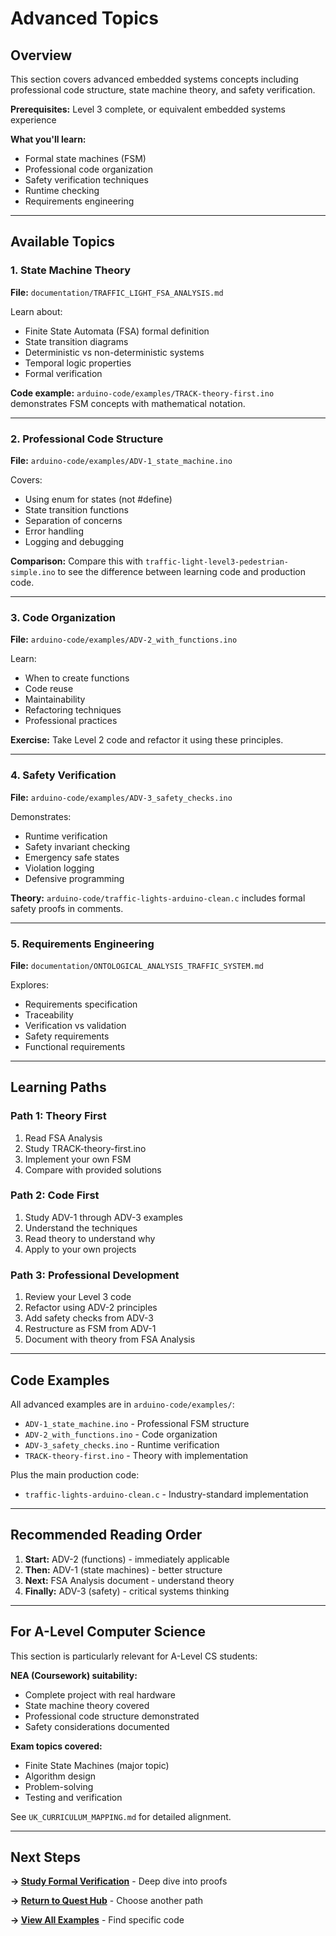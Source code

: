 # Advanced Topics

## Overview

This section covers advanced embedded systems concepts including professional code structure, state machine theory, and safety verification.

**Prerequisites:** Level 3 complete, or equivalent embedded systems experience

**What you'll learn:**
- Formal state machines (FSM)
- Professional code organization
- Safety verification techniques
- Runtime checking
- Requirements engineering

---

## Available Topics

### 1. State Machine Theory

**File:** `documentation/TRAFFIC_LIGHT_FSA_ANALYSIS.md`

Learn about:
- Finite State Automata (FSA) formal definition
- State transition diagrams
- Deterministic vs non-deterministic systems
- Temporal logic properties
- Formal verification

**Code example:** `arduino-code/examples/TRACK-theory-first.ino` demonstrates FSM concepts with mathematical notation.

---

### 2. Professional Code Structure

**File:** `arduino-code/examples/ADV-1_state_machine.ino`

Covers:
- Using enum for states (not #define)
- State transition functions
- Separation of concerns
- Error handling
- Logging and debugging

**Comparison:** Compare this with `traffic-light-level3-pedestrian-simple.ino` to see the difference between learning code and production code.

---

### 3. Code Organization

**File:** `arduino-code/examples/ADV-2_with_functions.ino`

Learn:
- When to create functions
- Code reuse
- Maintainability
- Refactoring techniques
- Professional practices

**Exercise:** Take Level 2 code and refactor it using these principles.

---

### 4. Safety Verification

**File:** `arduino-code/examples/ADV-3_safety_checks.ino`

Demonstrates:
- Runtime verification
- Safety invariant checking
- Emergency safe states
- Violation logging
- Defensive programming

**Theory:** `arduino-code/traffic-lights-arduino-clean.c` includes formal safety proofs in comments.

---

### 5. Requirements Engineering

**File:** `documentation/ONTOLOGICAL_ANALYSIS_TRAFFIC_SYSTEM.md`

Explores:
- Requirements specification
- Traceability
- Verification vs validation
- Safety requirements
- Functional requirements

---

## Learning Paths

### Path 1: Theory First
1. Read FSA Analysis
2. Study TRACK-theory-first.ino
3. Implement your own FSM
4. Compare with provided solutions

### Path 2: Code First
1. Study ADV-1 through ADV-3 examples
2. Understand the techniques
3. Read theory to understand why
4. Apply to your own projects

### Path 3: Professional Development
1. Review your Level 3 code
2. Refactor using ADV-2 principles
3. Add safety checks from ADV-3
4. Restructure as FSM from ADV-1
5. Document with theory from FSA Analysis

---

## Code Examples

All advanced examples are in `arduino-code/examples/`:
- `ADV-1_state_machine.ino` - Professional FSM structure
- `ADV-2_with_functions.ino` - Code organization
- `ADV-3_safety_checks.ino` - Runtime verification
- `TRACK-theory-first.ino` - Theory with implementation

Plus the main production code:
- `traffic-lights-arduino-clean.c` - Industry-standard implementation

---

## Recommended Reading Order

1. **Start:** ADV-2 (functions) - immediately applicable
2. **Then:** ADV-1 (state machines) - better structure
3. **Next:** FSA Analysis document - understand theory
4. **Finally:** ADV-3 (safety) - critical systems thinking

---

## For A-Level Computer Science

This section is particularly relevant for A-Level CS students:

**NEA (Coursework) suitability:**
- Complete project with real hardware
- State machine theory covered
- Professional code structure demonstrated
- Safety considerations documented

**Exam topics covered:**
- Finite State Machines (major topic)
- Algorithm design
- Problem-solving
- Testing and verification

See `UK_CURRICULUM_MAPPING.md` for detailed alignment.

---

## Next Steps

**→ [Study Formal Verification](documentation/ONTOLOGICAL_ANALYSIS_TRAFFIC_SYSTEM.md)** - Deep dive into proofs

**→ [Return to Quest Hub](START_HERE.md)** - Choose another path

**→ [View All Examples](arduino-code/CODE_EXAMPLES_INDEX.md)** - Find specific code